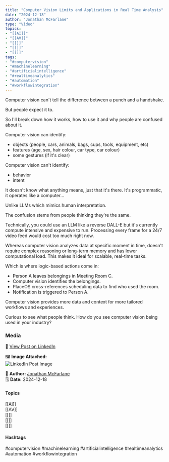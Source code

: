 ```yaml
---
title: "Computer Vision Limits and Applications in Real Time Analysis"  
date: "2024-12-18"  
author: "Jonathan McFarlane"  
type: "Video"  
topics:  
- "[[AI]]"  
- "[[AV]]"  
- "[[]]"  
- "[[]]"  
- "[[]]"  
tags:  
- "#computervision"  
- "#machinelearning"  
- "#artificialintelligence"  
- "#realtimeanalytics"  
- "#automation"  
- "#workflowintegration"
---
```

Computer vision can't tell the difference between a punch and a handshake.

But people expect it to.

So I'll break down how it works, how to use it and why people are confused about it.

Computer vision can identify:  
- objects (people, cars, animals, bags, cups, tools, equipment, etc)  
- features (age, sex, hair colour, car type, car colour)  
- some gestures (if it's clear)

Computer vision can't identify:  
- behavior  
- intent

It doesn't know what anything means, just that it's there. It's programmatic, it operates like a computer...

Unlike LLMs which mimics human interpretation.

The confusion stems from people thinking they're the same.

Technically, you could use an LLM like a reverse DALL-E but it's currently compute intensive and expensive to run. Processing every frame for a 24/7 video feed would cost too much right now.

Whereas computer vision analyzes data at specific moment in time, doesn't require complex reasoning or long-term memory and has lower computational load. This makes it ideal for scalable, real-time tasks.

Which is where logic-based actions come in:

- Person A leaves belongings in Meeting Room C.  
- Computer vision identifies the belongings.  
- PlaceOS cross-references scheduling data to find who used the room.  
- Notification is triggered to Person A.

Computer vision provides more data and context for more tailored workflows and experiences.

Curious to see what people think. How do you see computer vision being used in your industry?

### Media

🔗 [View Post on LinkedIn](https://www.linkedin.com/feed/update/urn:li:activity:7274945867260866560)  
  
🖼 **Image Attached:**  
![LinkedIn Post Image](https://media.licdn.com/dms/image/v2/D4E05AQH5yu9VJXhyTg/videocover-high/B4EZPXL22vHABs-/0/1734482118488?e=1742263200&v=beta&t=BEXbV3Dlwa1NkgxrsKpssEdyy12HeKxCn4zJBgILhjA)  
  
👤 **Author:** [Jonathan McFarlane](https://www.linkedin.com/company/placeos/)  
🗓️ **Date:** 2024-12-18

#### Topics

[[AI]]  
[[AV]]  
[[]]  
[[]]  
[[]]

#### Hashtags

#computervision #machinelearning #artificialintelligence #realtimeanalytics #automation #workflowintegration
